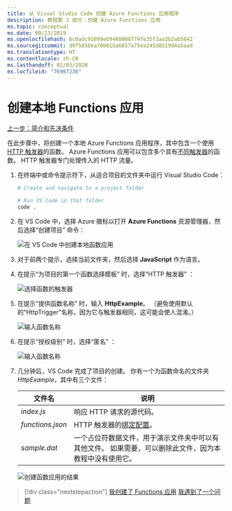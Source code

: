 ```yaml
---
title: 从 Visual Studio Code 创建 Azure Functions 应用程序
description: 教程第 2 部分：创建 Azure Functions 应用
ms.topic: conceptual
ms.date: 09/23/2019
ms.openlocfilehash: 6c0adc93899eb9480008774fe35f3aa3b2ab5842
ms.sourcegitcommit: d9f585bea70b01ba6657a75ea245d8519d4a5aad
ms.translationtype: HT
ms.contentlocale: zh-CN
ms.lasthandoff: 02/03/2020
ms.locfileid: "76967236"
---
```

# <a name="create-the-local-functions-app"></a>创建本地 Functions 应用

[上一步：简介和先决条件](tutorial-vscode-serverless-node-01.md)

在此步骤中，将创建一个本地 Azure Functions 应用程序，其中包含一个使用 [HTTP 触发器](https://docs.microsoft.com/azure/azure-functions/functions-reference-node#http-triggers-and-bindings)的函数。 Azure Functions 应用可以包含多个具有[不同触发器](https://docs.microsoft.com/azure/azure-functions/functions-triggers-bindings)的函数。 HTTP 触发器专门处理传入的 HTTP 流量。

1. 在终端中或命令提示符下，从适合项目的文件夹中运行 Visual Studio Code：

    ```bash
    # Create and navigate to a project folder

    # Run VS Code in that folder
    code .
    ```

1. 在 VS Code 中，选择 Azure 徽标以打开 **Azure Functions** 资源管理器，然后选择“创建项目”  命令：

    ![在 VS Code 中创建本地函数应用](media/functions-extension/create-function-app-project.png)

1. 对于前两个提示，选择当前文件夹，然后选择 **JavaScript** 作为语言。

1. 在提示“为项目的第一个函数选择模板”  时，选择“HTTP 触发器”  ：

    ![选择函数的触发器](media/functions-extension/create-function-choose-template.png)

1. 在提示“提供函数名称”  时，输入 **HttpExample**。 （避免使用默认的“HttpTrigger”名称，因为它与触发器相同，这可能会使人混淆。）

    ![输入函数名称](media/functions-extension/create-function-name.png)

1. 在提示“授权级别”  时，选择“匿名”  ：

    ![输入函数名称](media/functions-extension/create-function-anonymous-auth.png)

1. 几分钟后，VS Code 完成了项目的创建。 你有一个为函数命名的文件夹 *HttpExample*，其中有三个文件：

    | 文件名 | 说明 |
    | --- | --- |
    | *index.js* |  响应 HTTP 请求的源代码。 |
    | *functions.json* | HTTP 触发器的[绑定配置](/azure/azure-functions/functions-triggers-bindings)。 |
    | *sample.dat* | 一个占位符数据文件，用于演示文件夹中可以有其他文件。 如果需要，可以删除此文件，因为本教程中没有使用它。 |

    ![创建函数应用的结果](media/functions-extension/create-function-app-results.png)

> [!div class="nextstepaction"]
> [我创建了 Functions 应用](tutorial-vscode-serverless-node-03.md) [我遇到了一个问题](https://www.research.net/r/PWZWZ52?tutorial=node-deployment-azurefunctions&step=create-app)
